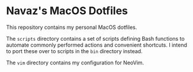 # Navaz's MacOS Dotfiles

This repository contains my personal MacOS dotfiles.

The `scripts` directory contains a set of scripts defining Bash functions to
automate commonly performed actions and convenient shortcuts. I intend to port
these over to scripts in the `bin` directory instead.

The `vim` directory contains my configuration for NeoVim.
